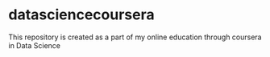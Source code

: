 # datasciencecoursera
This repository is created as a part of my online education through coursera in Data Science
